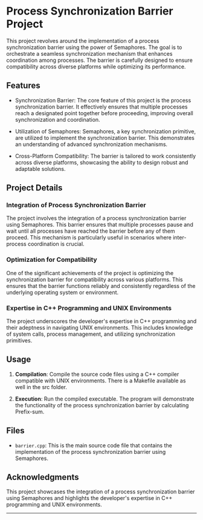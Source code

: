 # Process Synchronization Barrier Project
This project revolves around the implementation of a process synchronization barrier using the power of Semaphores. The goal is to orchestrate a seamless synchronization mechanism that enhances coordination among processes. The barrier is carefully designed to ensure compatibility across diverse platforms while optimizing its performance.

## Features

- Synchronization Barrier: The core feature of this project is the process synchronization barrier. It effectively ensures that multiple processes reach a designated point together before proceeding, improving overall synchronization and coordination.

- Utilization of Semaphores: Semaphores, a key synchronization primitive, are utilized to implement the synchronization barrier. This demonstrates an understanding of advanced synchronization mechanisms.

- Cross-Platform Compatibility: The barrier is tailored to work consistently across diverse platforms, showcasing the ability to design robust and adaptable solutions.

## Project Details

### Integration of Process Synchronization Barrier

The project involves the integration of a process synchronization barrier using Semaphores. This barrier ensures that multiple processes pause and wait until all processes have reached the barrier before any of them proceed. This mechanism is particularly useful in scenarios where inter-process coordination is crucial.

### Optimization for Compatibility

One of the significant achievements of the project is optimizing the synchronization barrier for compatibility across various platforms. This ensures that the barrier functions reliably and consistently regardless of the underlying operating system or environment.

### Expertise in C++ Programming and UNIX Environments

The project underscores the developer's expertise in C++ programming and their adeptness in navigating UNIX environments. This includes knowledge of system calls, process management, and utilizing synchronization primitives.

## Usage

1. **Compilation**: Compile the source code files using a C++ compiler compatible with UNIX environments. There is a Makefile available as well in the src folder.

2. **Execution**: Run the compiled executable. The program will demonstrate the functionality of the process synchronization barrier by calculating Prefix-sum. 

## Files

- `barrier.cpp`: This is the main source code file that contains the implementation of the process synchronization barrier using Semaphores.
  

## Acknowledgments

This project showcases the integration of a process synchronization barrier using Semaphores and highlights the developer's expertise in C++ programming and UNIX environments.

---
